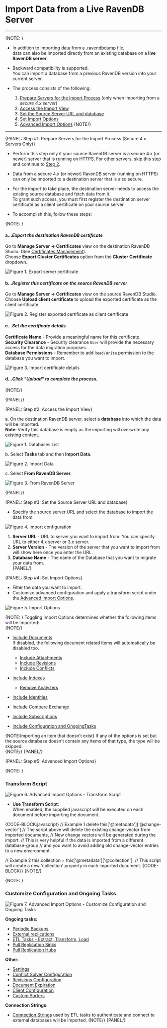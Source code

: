﻿# Import Data from a Live RavenDB Server
---

{NOTE: }

* In addition to importing data from a [.ravendbdump](../../../../studio/database/tasks/import-data/import-data-file) file,  
  data can also be imported directly from an existing database on a **live RavenDB server**.  

* Backward compatibility is supported.  
  You can import a database from a previous RavenDB version into your current server.  

* The process consists of the following:  
  1. [Prepare Servers for the Import Process](../../../../studio/database/tasks/import-data/import-from-ravendb#step-#1:-prepare-servers-for-the-import-process-(secure-4.x-servers-only)) (only when importing from a _secure 4.x server_)  
  2. [Access the Import View](../../../../studio/database/tasks/import-data/import-from-ravendb#step-#2:-access-the-import-view)  
  3. [Set the Source Server URL and database](../../../../studio/database/tasks/import-data/import-from-ravendb#step-#3:-set-the-source-server-url-and-database)
  4. [Set Import Options](../../../../studio/database/tasks/import-data/import-from-ravendb#step-#4:-set-import-options)
  5. [Advanced Import Options](../../../../studio/database/tasks/import-data/import-from-ravendb#step-#5:-advanced-import-options)
{NOTE/}

---

{PANEL: Step #1: Prepare Servers for the Import Process (Secure 4.x Servers Only)}

* Perform this step only if your source RavenDB server is a secure 4.x (or newer) server that is running on HTTPS.  For other servers, skip this step and continue to [Step 2](../../../../studio/database/tasks/import-data/import-from-ravendb#step-#2:-access-the-import-view).

* Data from a secure 4.x (or newer) RavenDB server (running on HTTPS) can only be imported to a destination server that is also secure.

* For the import to take place, the destination server needs to access the existing source database and fetch data from it.  
  To grant such access, you must first register the destination server certificate as a client certificate on your source server.  

* To accomplish this, follow these steps:

{NOTE: }

#### a...*Export the destination RavenDB certificate*  

   Go to **Manage Server -> Certificates** view on the destination RavenDB Studio. (See [Certificates Management](../../../../server/security/authentication/certificate-management)).  
   Choose **Export Cluster Certificates** option from the **Cluster Certificate** dropdown.  
   
   ![Figure 1. Export server certificate](images/import-from-raven-export-server-certificate.png "Export the destination server certificate")

#### b...*Register this certificate on the source RavenDB server*  

   Go to **Manage Server -> Certificates** view on the source RavenDB Studio.  
   Choose **Upload client certificate** to upload the exported certificate as the client certificate.  
   
   ![Figure 2. Register exported certificate as client certificate](images/import-from-raven-upload-server-cert-as-client-cert.png "Register exported certificate as client certificate")

#### c...*Set the certificate details*  

   **Certificate Name** - Provide a meaningful name for this certificate.  
   **Security Clearance** - Security clearance `User` will provide the necessary access for the data migration purposes.  
   **Database Permissions** - Remember to add `Read/Write` permission to the database you want to import.  
   
   ![Figure 3. Import certificate details](images/import-from-raven-upload-server-cert-as-client-cert-details.png "Set certificate details")

#### d...*Click "Upload" to complete the process.*  

{NOTE/}

{PANEL/}

{PANEL: Step #2: Access the Import View}

a.  On the destination RavenDB server, select a **database** into which the data will be imported.  
  **Note**: Verify this database is empty as the importing will overwrite any existing content.  
   
  ![Figure 1. Databases List](images/import-from-ravendb-db-list.png "Databases List View")

b.  Select **Tasks** tab and then **Import Data**.  
   
  ![Figure 2. Import Data](images/Import-Data-FromRavenDB-View.png "Go to Import Data View")

c. Select **From RavenDB Server**.  
   
  ![Figure 3. From RavenDB Server](images/import-from-ravendb-from-ravendb.png "Select 'From RavenDB Server'")

{PANEL/}

{PANEL: Step #3: Set the Source Server URL and database}

* Specify the source server URL and select the database to import the data from.  

![Figure 4. Import configuration](images/import-from-ravendb-configuration.png "Import Configuration")

1. **Server URL** - URL to server you want to import from. You can specify URL to either 4.x server or 3.x server.  
2. **Server Version** - The version of the server that you want to import from will show here once you enter the URL.  
3. **Database Name** - The name of the Database that you want to migrate your data from.  
{PANEL/}

{PANEL: Step #4: Set Import Options}

* Filter the data you want to import.  
* Customize advanced configuration and apply a transform script under the [Advanced Import Options](../../../../studio/database/tasks/import-data/import-from-ravendb#step-#5:-advanced-import-options).

![Figure 5. Import Options](images/import-from-ravendb-options.png "Import Options")

{NOTE: }
 Toggling Import Options determines whether the following items will be imported:  
 {NOTE/}

- [Include Documents](../../../../studio/database/documents/document-view)  
 If disabled, the following document related items will automatically be disabled too.  
    - [Include Attachments](../../../../document-extensions/attachments/what-are-attachments)  
    - [Include Revisions](../../../../server/extensions/revisions)  
    - [Include Conflicts](../../../../client-api/cluster/document-conflicts-in-client-side)  

- [Include Indexes](../../../../indexes/what-are-indexes)  
    - [Remove Analyzers](../../../../indexes/using-analyzers)  
- [Include Identities](../../../../client-api/document-identifiers/working-with-document-identifiers)  
- [Include Compare Exchange](../../../../client-api/operations/compare-exchange/overview)  
- [Include Subscriptions](../../../../client-api/data-subscriptions/what-are-data-subscriptions)  
- [Include Configuration and OngoingTasks](../../../../studio/database/tasks/import-data/import-from-ravendb#customize-configuration-and-ongoing-tasks) 


{NOTE:Importing an item that doesn't exist}
If any of the options is set but the source database doesn't contain any items of that type, the type will be skipped.  
{NOTE/}
{PANEL/}

{PANEL: Step #5: Advanced Import Options}

{NOTE: }

### Transform Script

![Figure 6. Advanced Import Options - Transform Script](images/import-from-ravendb-advanced-transform-script.png "Advanced Import Options - Transform Script")

* **Use Transform Script**:  
  When enabled, the supplied javascript will be executed on each document before importing the document.  

{CODE-BLOCK:javascript}
// Example 1
delete this['@metadata']['@change-vector']
// The script above will delete the existing change-vector from imported documents,
// New change vectors will be generated during the import.
// This is very helpful if the data is imported from a different database-group
// and you want to avoid adding old change-vector entries to a new environment.

// Example 2
this.collection = this['@metadata']['@collection'];
// This script will create a new 'collection' property in each imported document.
{CODE-BLOCK/}
{NOTE/}

{NOTE: }

### Customize Configuration and Ongoing Tasks

![Figure 7. Advanced Import Options - Customize Configuration and Ongoing Tasks](images/import-from-ravendb-advanced-configuration-ongoing-tasks.png "Advanced Import Options - Customize Configuration and Ongoing Tasks")

**Ongoing tasks:**

- [Periodic Backups](../../../../studio/database/tasks/backup-task)  
- [External replications](../../../../studio/database/tasks/ongoing-tasks/external-replication-task)  
- [ETL Tasks - Extract, Transform, Load](../../../../server/ongoing-tasks/etl/basics)  
- [Pull Replication Sinks](../../../../studio/database/tasks/ongoing-tasks/hub-sink-replication/overview)  
- [Pull Replication Hubs](../../../../studio/database/tasks/ongoing-tasks/hub-sink-replication/overview)  

**Other:**

- [Settings](../../../../studio/database/settings/database-settings)  
- [Conflict Solver Configuration](../../../../client-api/operations/server-wide/modify-conflict-solver)  
- [Revisions Configuration](../../../../client-api/operations/revisions/configure-revisions)  
- [Document Expiration](../../../../server/extensions/expiration)  
- [Client Configuration](../../../../studio/server/client-configuration)  
- [Custom Sorters](../../../../indexes/querying/sorting#creating-a-custom-sorter)  

**Connection Strings:**

- [Connection Strings](../../../../client-api/operations/maintenance/connection-strings/add-connection-string) used by ETL tasks to authenticate and connect to external databases will be imported.
{NOTE/}
{PANEL/}
